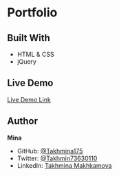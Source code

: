# Portfolio

## Built With

* HTML & CSS
* jQuery

## Live Demo

[Live Demo Link](https://raw.githack.com/Takhmina175/MyPortfolio/main/index.html) 


## Author

**Mina**

- GitHub: [@Takhmina175](https://github.com/Takhmina175)
- Twitter: [@Takhmin73630110](https://twitter.com/Takhmin73630110)
- LinkedIn: [Takhmina Makhkamova](https://www.linkedin.com/in/takhmina-makhkamova-7628136b/)
